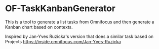 # OF-TaskKanbanGenerator

This is a tool to generate a list tasks from Omnifocus and then generate a Kanban chart based on contexts.


Inspired by Jan-Yves Ruzicka's version that does a similar task based on Projects
https://inside.omnifocus.com/Jan-Yves-Ruzicka
